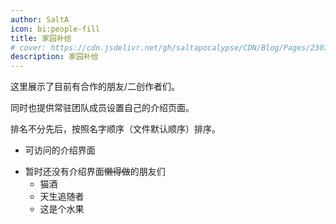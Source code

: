 ```yaml
---
author: SaltA
icon: bi:people-fill
title: 家园补给
# cover: https://cdn.jsdelivr.net/gh/saltapocalypse/CDN/Blog/Pages/230716/Cover.png
description: 家园补给
---
```


<!-- more -->

这里展示了目前有合作的朋友/二创作者们。

同时也提供常驻团队成员设置自己的介绍页面。

排名不分先后，按照名字顺序（文件默认顺序）排序。

- 可访问的介绍界面

<!-- <div class="catalog-display-container"> -->
  <!-- <Catalog base='/friends/' /> -->
<!-- </div> -->

- 暂时还没有介绍界面~~懒得做~~的朋友们
  - 猫酒
  - 天生追随者
  - 这是个水果